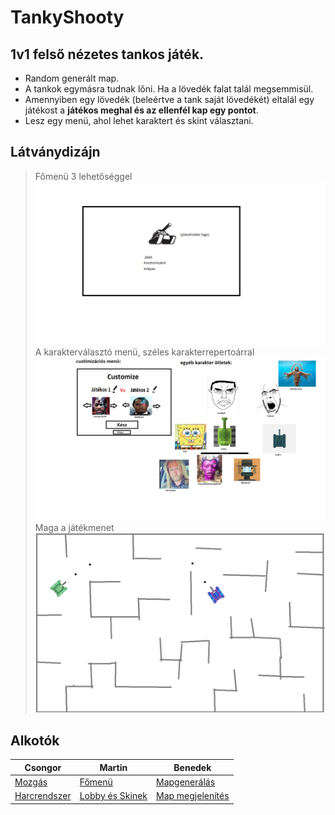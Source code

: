 # TankyShooty

## 1v1 felső nézetes tankos játék.

- Random generált map.
- A tankok egymásra tudnak lőni. Ha a lövedék falat talál megsemmisül.
- Amennyiben egy lövedék (beleértve a tank saját lövedékét) eltalál egy játékost a **játékos meghal és az ellenfél kap egy pontot**.
- Lesz egy menü, ahol lehet karaktert és skint választani.

## Látványdizájn

> Főmenü 3 lehetőséggel
![főmenü](https://github.com/sukebenedek/TankyShooty/blob/main/f%C5%91men%C3%BC.png?raw=true)
> A karakterválasztó menü, széles karakterrepertoárral
![kosztümizációs menü](https://github.com/sukebenedek/TankyShooty/blob/main/l%C3%A1tv%C3%A1nyterv%20tanky%20shooty.png?raw=true)
> Maga a játékmenet
![játékmenet](https://github.com/sukebenedek/TankyShooty/blob/main/plan.png?raw=true)

## Alkotók

Csongor | Martin | Benedek
--- | --- | ---
[Mozgás](https://github.com/users/sukebenedek/projects/11/views/1?pane=issue&itemId=94719639&issue=sukebenedek%7CTankyShooty%7C5) | [Főmenü](https://github.com/users/sukebenedek/projects/11/views/1?pane=issue&itemId=94719850&issue=sukebenedek%7CTankyShooty%7C3) | [Mapgenerálás](https://github.com/users/sukebenedek/projects/11/views/1?pane=issue&itemId=94719619&issue=sukebenedek%7CTankyShooty%7C6)
[Harcrendszer](https://github.com/users/sukebenedek/projects/11/views/1?pane=issue&itemId=94720399&issue=sukebenedek%7CTankyShooty%7C7) | [Lobby és Skinek](https://github.com/users/sukebenedek/projects/11/views/1?pane=issue&itemId=94719722&issue=sukebenedek%7CTankyShooty%7C1) | [Map megjelenítés](https://github.com/users/sukebenedek/projects/11/views/1?pane=issue&itemId=94719755&issue=sukebenedek%7CTankyShooty%7C2)
